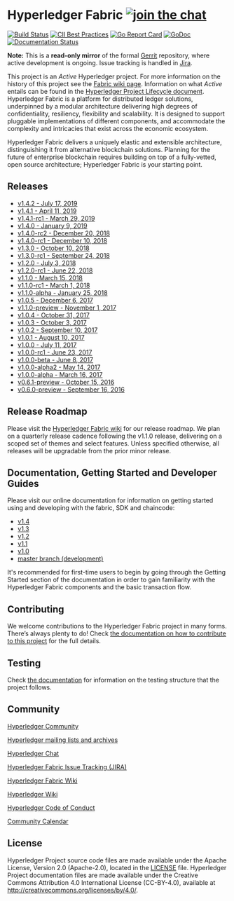 
# Hyperledger Fabric [![join the chat][rocketchat-image]][rocketchat-url]

[rocketchat-url]: https://chat.hyperledger.org/channel/fabric
[rocketchat-image]: https://open.rocket.chat/images/join-chat.svg

[![Build Status](https://jenkins.hyperledger.org/buildStatus/icon?job=fabric-merge-x86_64)](https://jenkins.hyperledger.org/view/fabric/job/fabric-merge-x86_64/)
[![CII Best Practices](https://bestpractices.coreinfrastructure.org/projects/955/badge)](https://bestpractices.coreinfrastructure.org/projects/955)
[![Go Report Card](https://goreportcard.com/badge/github.com/hyperledger/fabric)](https://goreportcard.com/report/github.com/hyperledger/fabric)
[![GoDoc](https://godoc.org/github.com/hyperledger/fabric?status.svg)](https://godoc.org/github.com/hyperledger/fabric)
[![Documentation Status](https://readthedocs.org/projects/hyperledger-fabric/badge/?version=release-1.4)](http://hyperledger-fabric.readthedocs.io/en/release-1.4/?badge=release-1.4)

**Note:** This is a **read-only mirror** of the formal [Gerrit](https://gerrit.hyperledger.org/r/#/admin/projects/fabric) repository,
where active development is ongoing. Issue tracking is handled in [Jira](https://jira.hyperledger.org/secure/Dashboard.jspa?selectPageId=10104).

This project is an _Active_ Hyperledger project. For more information on the history of this project see the [Fabric wiki page](https://wiki.hyperledger.org/display/fabric). Information on what _Active_ entails can be found in
the [Hyperledger Project Lifecycle document](https://wiki.hyperledger.org/display/HYP/Project+Lifecycle).
Hyperledger Fabric is a platform for distributed ledger solutions, underpinned
by a modular architecture delivering high degrees of confidentiality,
resiliency, flexibility and scalability. It is designed to support pluggable
implementations of different components, and accommodate the complexity and
intricacies that exist across the economic ecosystem.

Hyperledger Fabric delivers a uniquely elastic and extensible architecture,
distinguishing it from alternative blockchain solutions. Planning for the
future of enterprise blockchain requires building on top of a fully-vetted,
open source architecture; Hyperledger Fabric is your starting point.

## Releases

- [v1.4.2 - July 17, 2019](https://github.com/hyperledger/fabric/releases/tag/v1.4.2)
- [v1.4.1 - April 11, 2019](https://github.com/hyperledger/fabric/releases/tag/v1.4.1)
- [v1.4.1-rc1 - March 29, 2019](https://github.com/hyperledger/fabric/releases/tag/v1.4.1-rc1)
- [v1.4.0 - January 9, 2019](https://github.com/hyperledger/fabric/releases/tag/v1.4.0)
- [v1.4.0-rc2 - December 20, 2018](https://github.com/hyperledger/fabric/releases/tag/v1.4.0-rc2)
- [v1.4.0-rc1 - December 10, 2018](https://github.com/hyperledger/fabric/releases/tag/v1.4.0-rc1)
- [v1.3.0 - October 10, 2018](https://github.com/hyperledger/fabric/releases/tag/v1.3.0)
- [v1.3.0-rc1 - September 24, 2018](https://github.com/hyperledger/fabric/releases/tag/v1.3.0-rc1)
- [v1.2.0 - July 3, 2018](https://github.com/hyperledger/fabric/releases/tag/v1.2.0)
- [v1.2.0-rc1 - June 22, 2018](https://github.com/hyperledger/fabric/releases/tag/v1.2.0-rc1)
- [v1.1.0 - March 15, 2018](https://github.com/hyperledger/fabric/releases/tag/v1.1.0)
- [v1.1.0-rc1 - March 1, 2018](https://github.com/hyperledger/fabric/releases/tag/v1.1.0-rc1)
- [v1.1.0-alpha - January 25, 2018](https://github.com/hyperledger/fabric/releases/tag/v1.1.0-alpha)
- [v1.0.5 - December 6, 2017](https://github.com/hyperledger/fabric/releases/tag/v1.0.5)
- [v1.1.0-preview - November 1, 2017](https://github.com/hyperledger/fabric/releases/tag/v1.1.0-preview)
- [v1.0.4 - October 31, 2017](https://github.com/hyperledger/fabric/releases/tag/v1.0.4)
- [v1.0.3 - October 3, 2017](https://github.com/hyperledger/fabric/releases/tag/v1.0.3)
- [v1.0.2 - September 10, 2017](https://github.com/hyperledger/fabric/releases/tag/v1.0.2)
- [v1.0.1 - August 10, 2017](https://github.com/hyperledger/fabric/releases/tag/v1.0.1)
- [v1.0.0 - July 11, 2017](https://github.com/hyperledger/fabric/releases/tag/v1.0.0)
- [v1.0.0-rc1 - June 23, 2017](https://github.com/hyperledger/fabric/releases/tag/v1.0.0-rc1)
- [v1.0.0-beta - June 8, 2017](https://github.com/hyperledger/fabric/releases/tag/v1.0.0-beta)
- [v1.0.0-alpha2 - May 14, 2017](https://github.com/hyperledger/fabric/releases/tag/v1.0.0-alpha2)
- [v1.0.0-alpha - March 16, 2017](https://github.com/hyperledger/fabric/releases/tag/v1.0.0-alpha)
- [v0.6.1-preview - October 15, 2016](https://github.com/hyperledger/fabric/releases/tag/v0.6.0-preview)
- [v0.6.0-preview - September 16, 2016](https://github.com/hyperledger/fabric/releases/tag/v0.6.0-preview)

## Release Roadmap

Please visit the [Hyperledger Fabric wiki](https://wiki.hyperledger.org/display/fabric/Hyperledger+Fabric+Roadmap) for our release roadmap. We plan on a quarterly release cadence following the v1.1.0 release, delivering on a scoped set of themes and select features. Unless specified otherwise, all releases will be upgradable from the prior minor release.

## Documentation, Getting Started and Developer Guides

Please visit our
online documentation for
information on getting started using and developing with the fabric, SDK and chaincode:
- [v1.4](http://hyperledger-fabric.readthedocs.io/en/release-1.4/)
- [v1.3](http://hyperledger-fabric.readthedocs.io/en/release-1.3/)
- [v1.2](http://hyperledger-fabric.readthedocs.io/en/release-1.2/)
- [v1.1](http://hyperledger-fabric.readthedocs.io/en/release-1.1/)
- [v1.0](http://hyperledger-fabric.readthedocs.io/en/release-1.0/)
- [master branch (development)](http://hyperledger-fabric.readthedocs.io/en/master/)

It's recommended for first-time users to begin by going through the Getting Started section of the documentation in order to gain familiarity with the Hyperledger Fabric components and the basic transaction flow.

## Contributing

We welcome contributions to the Hyperledger Fabric project in many forms.
There’s always plenty to do! Check [the documentation on how to contribute to this project](http://hyperledger-fabric.readthedocs.io/en/latest/CONTRIBUTING.html)
for the full details.

## Testing
Check [the documentation](testingInfo.rst) for information on the testing structure that the project follows.

## Community

[Hyperledger Community](https://www.hyperledger.org/community)

[Hyperledger mailing lists and archives](http://lists.hyperledger.org/)

[Hyperledger Chat](http://chat.hyperledger.org/channel/fabric)

[Hyperledger Fabric Issue Tracking (JIRA)](https://jira.hyperledger.org/secure/Dashboard.jspa?selectPageId=10104)

[Hyperledger Fabric Wiki](https://wiki.hyperledger.org/display/Fabric)

[Hyperledger Wiki](https://wiki.hyperledger.org/)

[Hyperledger Code of Conduct](https://wiki.hyperledger.org/display/HYP/Hyperledger+Code+of+Conduct)

[Community Calendar](https://wiki.hyperledger.org/display/HYP/Calendar+of+Public+Meetings)

## License <a name="license"></a>

Hyperledger Project source code files are made available under the Apache License, Version 2.0 (Apache-2.0), located in the [LICENSE](LICENSE) file. Hyperledger Project documentation files are made available under the Creative Commons Attribution 4.0 International License (CC-BY-4.0), available at http://creativecommons.org/licenses/by/4.0/.

